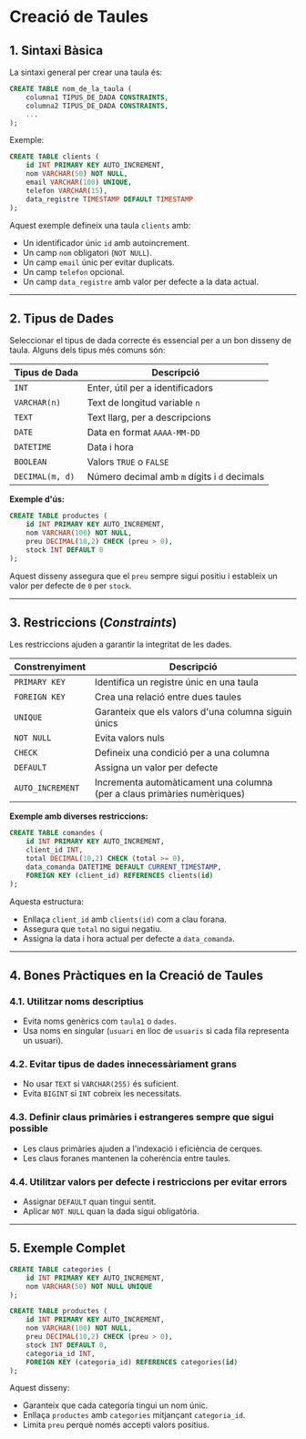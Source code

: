 # Creació de Taules

## 1. Sintaxi Bàsica

La sintaxi general per crear una taula és:

```sql
CREATE TABLE nom_de_la_taula (
    columna1 TIPUS_DE_DADA CONSTRAINTS,
    columna2 TIPUS_DE_DADA CONSTRAINTS,
    ...
);
```

Exemple:

```sql
CREATE TABLE clients (
    id INT PRIMARY KEY AUTO_INCREMENT,
    nom VARCHAR(50) NOT NULL,
    email VARCHAR(100) UNIQUE,
    telefon VARCHAR(15),
    data_registre TIMESTAMP DEFAULT TIMESTAMP
);
```

Aquest exemple defineix una taula `clients` amb:
- Un identificador únic `id` amb autoincrement.
- Un camp `nom` obligatori (`NOT NULL`).
- Un camp `email` únic per evitar duplicats.
- Un camp `telefon` opcional.
- Un camp `data_registre` amb valor per defecte a la data actual.

---

## 2. Tipus de Dades

Seleccionar el tipus de dada correcte és essencial per a un bon disseny de taula. Alguns dels tipus més comuns són:

| Tipus de Dada | Descripció |
|--------------|------------|
| `INT` | Enter, útil per a identificadors |
| `VARCHAR(n)` | Text de longitud variable `n` |
| `TEXT` | Text llarg, per a descripcions |
| `DATE` | Data en format `AAAA-MM-DD` |
| `DATETIME` | Data i hora |
| `BOOLEAN` | Valors `TRUE` o `FALSE` |
| `DECIMAL(m, d)` | Número decimal amb `m` dígits i `d` decimals |

**Exemple d'ús:**
```sql
CREATE TABLE productes (
    id INT PRIMARY KEY AUTO_INCREMENT,
    nom VARCHAR(100) NOT NULL,
    preu DECIMAL(10,2) CHECK (preu > 0),
    stock INT DEFAULT 0
);
```

Aquest disseny assegura que el `preu` sempre sigui positiu i estableix un valor per defecte de `0` per `stock`.

---

## 3. Restriccions (*Constraints*)

Les restriccions ajuden a garantir la integritat de les dades.

| Constrenyiment | Descripció |
|---------------|------------|
| `PRIMARY KEY` | Identifica un registre únic en una taula |
| `FOREIGN KEY` | Crea una relació entre dues taules |
| `UNIQUE` | Garanteix que els valors d'una columna siguin únics |
| `NOT NULL` | Evita valors nuls |
| `CHECK` | Defineix una condició per a una columna |
| `DEFAULT` | Assigna un valor per defecte |
| `AUTO_INCREMENT` | Incrementa automàticament una columna (per a claus primàries numèriques) |

**Exemple amb diverses restriccions:**

```sql
CREATE TABLE comandes (
    id INT PRIMARY KEY AUTO_INCREMENT,
    client_id INT,
    total DECIMAL(10,2) CHECK (total >= 0),
    data_comanda DATETIME DEFAULT CURRENT_TIMESTAMP,
    FOREIGN KEY (client_id) REFERENCES clients(id)
);
```

Aquesta estructura:
- Enllaça `client_id` amb `clients(id)` com a clau forana.
- Assegura que `total` no sigui negatiu.
- Assigna la data i hora actual per defecte a `data_comanda`.

---

## 4. Bones Pràctiques en la Creació de Taules

### **4.1. Utilitzar noms descriptius**
- Evita noms genèrics com `taula1` o `dades`.
- Usa noms en singular (`usuari` en lloc de `usuaris` si cada fila representa un usuari).

### **4.2. Evitar tipus de dades innecessàriament grans**
- No usar `TEXT` si `VARCHAR(255)` és suficient.
- Evita `BIGINT` si `INT` cobreix les necessitats.

### **4.3. Definir claus primàries i estrangeres sempre que sigui possible**
- Les claus primàries ajuden a l'indexació i eficiència de cerques.
- Les claus foranes mantenen la coherència entre taules.

### **4.4. Utilitzar valors per defecte i restriccions per evitar errors**
- Assignar `DEFAULT` quan tingui sentit.
- Aplicar `NOT NULL` quan la dada sigui obligatòria.

---

## 5. Exemple Complet

```sql
CREATE TABLE categories (
    id INT PRIMARY KEY AUTO_INCREMENT,
    nom VARCHAR(50) NOT NULL UNIQUE
);

CREATE TABLE productes (
    id INT PRIMARY KEY AUTO_INCREMENT,
    nom VARCHAR(100) NOT NULL,
    preu DECIMAL(10,2) CHECK (preu > 0),
    stock INT DEFAULT 0,
    categoria_id INT,
    FOREIGN KEY (categoria_id) REFERENCES categories(id)
);
```

Aquest disseny:
- Garanteix que cada categoria tingui un nom únic.
- Enllaça `productes` amb `categories` mitjançant `categoria_id`.
- Limita `preu` perquè només accepti valors positius.
